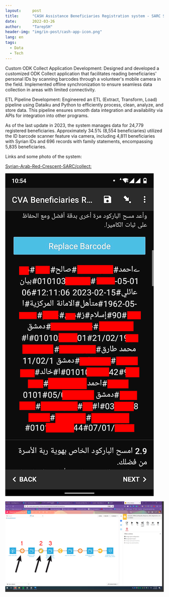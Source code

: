 ```yaml
---
layout:     post
title:      "CASH Assistance Beneficiaries Registration system - SARC Syria"
date:       2022-03-26 
author:     "TarepSH"
header-img: "img/in-post/cash-app-icon.png"
lang: en
tags:
  - Data
  - Tech
---
```


Custom ODK Collect Application Development: Designed and developed a customized ODK Collect application that facilitates reading beneficiaries' personal IDs by scanning barcodes through a volunteer's mobile camera in the field. Implemented offline synchronization to ensure seamless data collection in areas with limited connectivity.

ETL Pipeline Development: Engineered an ETL (Extract, Transform, Load) pipeline using Dataiku and Python to efficiently process, clean, analyze, and store data. This pipeline ensures smooth data integration and availability via APIs for integration into other programs.

As of the last update in 2023, the system manages data for 24,779 registered beneficiaries. Approximately 34.5% (8,554 beneficiaries) utilized the ID barcode scanner feature via camera, including 4,811 beneficiaries with Syrian IDs and 696 records with family statements, encompassing 5,835 beneficiaries.

Links and some photo of the system: 

[Syrian-Arab-Red-Crescent-SARC/collect:](https://github.com/Syrian-Arab-Red-Crescent-SARC/collect)

![screenshot of odk app](/img/in-post/odk-screenshot.gif)

![screenshot of dataiku ETL](/img/in-post/dataiku-etl-screenshot.png)